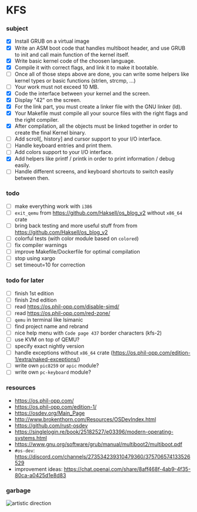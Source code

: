 # KFS

### subject

-   [x] Install GRUB on a virtual image
-   [x] Write an ASM boot code that handles multiboot header, and use GRUB to init and call main function of the kernel itself.
-   [x] Write basic kernel code of the choosen language.
-   [x] Compile it with correct flags, and link it to make it bootable.
-   [ ] Once all of those steps above are done, you can write some helpers like kernel types or basic functions (strlen, strcmp, ...)
-   [ ] Your work must not exceed 10 MB.
-   [x] Code the interface between your kernel and the screen.
-   [x] Display "42" on the screen.
-   [x] For the link part, you must create a linker file with the GNU linker (ld).
-   [x] Your Makefile must compile all your source files with the right flags and the right compiler.
-   [x] After compilation, all the objects must be linked together in order to create the final Kernel binary.
-   [ ] Add scroll[, history] and cursor support to your I/O interface.
-   [ ] Handle keyboard entries and print them.
-   [ ] Add colors support to your I/O interface.
-   [x] Add helpers like printf / printk in order to print information / debug easily.
-   [ ] Handle different screens, and keyboard shortcuts to switch easily between then.

### todo

-   [ ] make everything work with `i386`
-   [ ] `exit_qemu` from https://github.com/Haksell/os_blog_v2 without `x86_64` crate
-   [ ] bring back testing and more useful stuff from from https://github.com/Haksell/os_blog_v2
-   [ ] colorful tests (with color module based on `colored`)
-   [ ] fix compiler warnings
-   [ ] improve Makefile/Dockerfile for optimal compilation
-   [ ] stop using xargo
-   [ ] set timeout=10 for correction

### todo for later

-   [ ] finish 1st edition
-   [ ] finish 2nd edition
-   [ ] read https://os.phil-opp.com/disable-simd/
-   [ ] read https://os.phil-opp.com/red-zone/
-   [ ] `qemu` in terminal like lsimanic
-   [ ] find project name and rebrand
-   [ ] nice help menu with `Code page 437` border characters (kfs-2)
-   [ ] use KVM on top of QEMU?
-   [ ] specify exact nightly version
-   [ ] handle exceptions without `x86_64` crate (https://os.phil-opp.com/edition-1/extra/naked-exceptions/)
-   [ ] write own `pic8259` or `apic` module?
-   [ ] write own `pc-keyboard` module?

### resources

-   https://os.phil-opp.com/
-   https://os.phil-opp.com/edition-1/
-   https://osdev.org/Main_Page
-   http://www.brokenthorn.com/Resources/OSDevIndex.html
-   https://github.com/rust-osdev
-   https://singlelogin.re/book/25182527/e03396/modern-operating-systems.html
-   https://www.gnu.org/software/grub/manual/multiboot2/multiboot.pdf
-   `#os-dev`: https://discord.com/channels/273534239310479360/375706574133526529
-   improvement ideas: https://chat.openai.com/share/8aff468f-4ab9-4f35-80ca-a0425d1e8d83

### garbage

![artistic direction](https://upload.wikimedia.org/wikipedia/commons/a/a0/VirtualBox_TempleOS_x64_27_02_2021_20_43_48.png)
